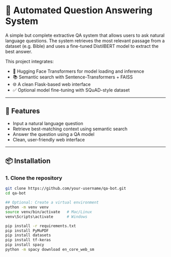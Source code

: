 # 📖 Automated Question Answering System

A simple but complete extractive QA system that allows users to ask natural language questions. The system retrieves the most relevant passage from a dataset (e.g. Bible) and uses a fine-tuned DistilBERT model to extract the best answer.

This project integrates:
- 🤗 Hugging Face Transformers for model loading and inference
- 📚 Semantic search with Sentence-Transformers + FAISS
- 🌐 A clean Flask-based web interface
- ✅ Optional model fine-tuning with SQuAD-style dataset

---

## 🚀 Features

- Input a natural language question
- Retrieve best-matching context using semantic search
- Answer the question using a QA model
- Clean, user-friendly web interface

---

## 📦 Installation

### 1. Clone the repository
```bash
git clone https://github.com/your-username/qa-bot.git
cd qa-bot

## Optional: Create a virtual environment
python -m venv venv
source venv/bin/activate   # Mac/Linux
venv\Scripts\activate      # Windows

pip install -r requirements.txt
pip install PyMuPDF
pip install datasets
pip install tf-keras
pip install spacy
python -m spacy download en_core_web_sm